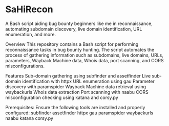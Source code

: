 # SaHiRecon
A Bash script aiding bug bounty beginners like me in reconnaissance, automating subdomain discovery, live domain identification, URL enumeration, and more.

Overview
This repository contains a Bash script for performing reconnaissance tasks in bug bounty hunting. The script automates the process of gathering information such as subdomains, live domains, URLs, parameters, Wayback Machine data, Whois data, port scanning, and CORS misconfigurations.

Features
Sub-domain gathering using subfinder and assetfinder
Live sub-domain identification with httpx
URL enumeration using gau
Parameter discovery with paramspider
Wayback Machine data retrieval using waybackurls
Whois data extraction
Port scanning with naabu
CORS misconfiguration checking using katana and corsy.py

Prerequisites:
Ensure the following tools are installed and properly configured:
subfinder
assetfinder
httpx
gau
paramspider
waybackurls
naabu
katana
corsy.py

